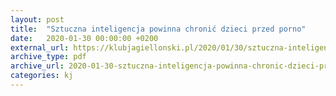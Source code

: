 ```yaml
---
layout: post
title:  "Sztuczna inteligencja powinna chronić dzieci przed porno"
date:   2020-01-30 00:00:00 +0200
external_url: https://klubjagiellonski.pl/2020/01/30/sztuczna-inteligencja-powinna-chronic-dzieci-przed-porno/
archive_type: pdf
archive_url: 2020-01-30-sztuczna-inteligencja-powinna-chronic-dzieci-przed-porno.pdf
categories: kj
---
```

